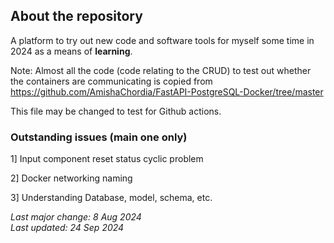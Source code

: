 ## About the repository
A platform to try out new code and software tools for myself some time in 2024 as a means of **learning**. 

Note: Almost all the code (code relating to the CRUD) to test out whether the containers are communicating is copied from https://github.com/AmishaChordia/FastAPI-PostgreSQL-Docker/tree/master <br>

This file may be changed to test for Github actions.

### Outstanding issues (main one only)
1] Input component reset status cyclic problem <br>

2] Docker networking naming <br>

3] Understanding Database, model, schema, etc. <br>

_Last major change: 8 Aug 2024_<br>
_Last updated: 24 Sep 2024_
